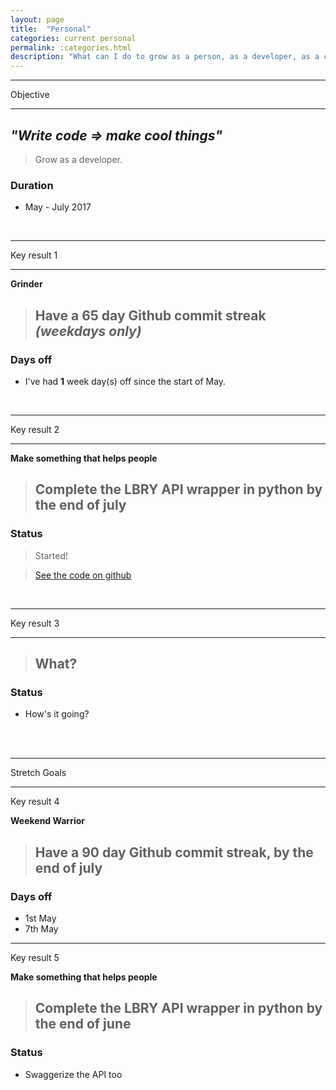 ```yaml
---
layout: page
title:  "Personal"
categories: current personal
permalink: :categories.html
description: "What can I do to grow as a person, as a developer, as a co-op colleague?"
---
```


---

Objective

---

## _"Write code => make cool things"_
> Grow as a developer.

### Duration
* May - July 2017


<br>


---

Key result 1

---
**Grinder**
> ## Have a **65 day** Github commit streak _(weekdays only)_

### Days off

* I've had **1** week day(s) off since the start of May.


<br>

---

Key result 2

---

**Make something that helps people**
> ## Complete the LBRY API wrapper in **python** by the **end of july**

### Status

> Started!

> [See the code on github](http://www.github.com/simonstead/lbry-python)

<br>

---

Key result 3

---

> ## What?

### Status

* How's it going?


<br><br>

---
Stretch Goals

---
Key result 4

**Weekend Warrior**
> ## Have a **90 day** Github commit streak, by the **end of july**

### Days off
+ 1st May
+ 7th May

---
Key result 5

**Make something that helps people**
> ## Complete the LBRY API wrapper in **python** by the **end of june**

### Status

* Swaggerize the API too
